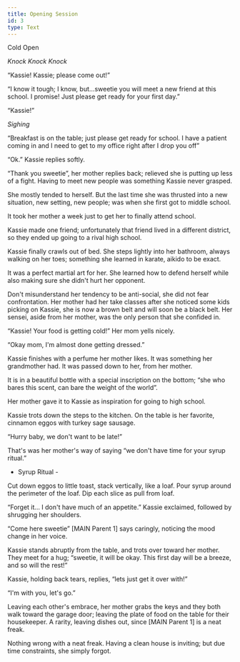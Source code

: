 ```yaml
---
title: Opening Session
id: 3
type: Text
---
```


Cold Open

*Knock Knock Knock*

“Kassie! Kassie; please come out!”

“I know it tough; I know, but…sweetie you will meet a new friend at this school. I promise! Just please get ready for your first day.”

“Kassie!” 

*Sighing*

“Breakfast is on the table; just please get ready for school. I have a patient coming in and I need to get to my office right after I drop you off”

“Ok.” Kassie replies softly. 

“Thank you sweetie”, her mother replies back; relieved she is putting up less of a fight. Having to meet new people was something Kassie never grasped. 

She mostly tended to herself. But the last time she was thrusted into a new situation, new setting, new people; was when she first got to middle school. 

It took her mother a week just to get her to finally attend school.

Kassie made one friend; unfortunately that friend lived in a different district, so they ended up going to a rival high school. 

Kassie finally crawls out of bed. She steps lightly into her bathroom, always walking on her toes; something she learned in karate, aikido to be exact. 

It was a perfect martial art for her. She learned how to defend herself while also making sure she didn't hurt her opponent. 

Don't misunderstand her tendency to be anti-social, she did not fear confrontation. Her mother had her take classes after she noticed some kids picking on Kassie, she is now a brown belt and will soon be a black belt. Her sensei, aside from her mother, was the only person that she confided in. 

“Kassie! Your food is getting cold!” Her mom yells nicely. 

“Okay mom, I'm almost done getting dressed.”

Kassie finishes with a perfume her mother likes. It was something her grandmother had. It was passed down to her, from her mother. 

It is in a beautiful bottle with a special inscription on the bottom; “she who bares this scent, can bare the weight of the world”. 

Her mother gave it to Kassie as inspiration for going to high school. 

Kassie trots down the steps to the kitchen. On the table is her favorite, cinnamon eggos with turkey sage sausage. 

“Hurry baby, we don't want to be late!”

That's was her mother's way of saying “we don't have time for your syrup ritual.” 

- Syrup Ritual - 

Cut down eggos to little toast, stack vertically, like a loaf. Pour syrup around the perimeter of the loaf. Dip each slice as pull from loaf. 

“Forget it… I don't have much of an appetite.” Kassie exclaimed, followed by shrugging her shoulders. 

“Come here sweetie” [MAIN Parent 1] says caringly, noticing the mood change in her voice. 

Kassie stands abruptly from the table, and trots over toward her mother. They meet for a hug; “sweetie, it will be okay. This first day will be a breeze, and so will the rest!” 

Kassie, holding back tears, replies, “lets just get it over with!”

“I'm with you, let's go.” 

Leaving each other's embrace, her mother grabs the keys and they both walk toward the garage door; leaving the plate of food on the table for their housekeeper. A rarity, leaving dishes out, since [MAIN Parent 1] is a neat freak. 

Nothing wrong with a neat freak. Having a clean house is inviting; but due time constraints, she simply forgot. 
